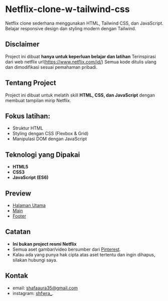 # Netflix-clone-w-tailwind-css
Netflix clone sederhana menggunakan HTML, Tailwind CSS, dan JavaScript.   Belajar responsive design dan styling modern dengan Tailwind.

## Disclaimer
Project ini dibuat **hanya untuk keperluan belajar dan latihan**
Terinspirasi dari web netflix url(https://www.netflix.com/id/)
Semua kode ditulis ulang dan dimodifikasi sesuai pemahaman pribadi.

## Tentang Project
Project ini dibuat untuk melatih skill **HTML, CSS, dan JavaScript** dengan membuat tampilan mirip Netflix.

## Fokus latihan:
- Struktur HTML
- Styling dengan CSS (Flexbox & Grid)
- Manipulasi DOM dengan JavaScript

## Teknologi yang Dipakai
- **HTML5**
- **CSS3**
- **JavaScript (ES6)**

## Preview
- [Halaman Utama](https://github.com/Shafawra/Netflix-clone-w-tailwind-css/issues/2)
- [Main](https://github.com/Shafawra/Netflix-clone-w-tailwind-css/issues/3)
- [Footer](https://github.com/Shafawra/Netflix-clone-w-tailwind-css/issues/4)

## Catatan
- **Ini bukan project resmi Netflix** 
- Semua aset gambar/video bersumber dari [Pinterest](https://id.pinterest.com/).
- Kalau ada yang punya hak cipta atas aset tertentu dan ingin dihapus, silakan hubungi saya.

## Kontak
- email: shafaaura35@gmail.com
- instagram: [shfwra_](https://www.instagram.com/shfwra_/?next=%2F).

